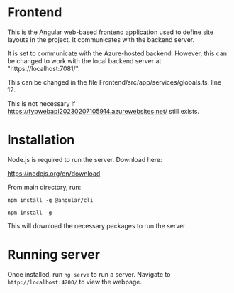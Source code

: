 # Frontend

This is the Angular web-based frontend application used to define site layouts in the project. It communicates with the backend server.

It is set to communicate with the Azure-hosted backend. However, this can be changed to work with the local backend server at "https://localhost:7081/".

This can be changed in the file Frontend/src/app/services/globals.ts, line 12.

This is not necessary if https://fypwebapi20230207105914.azurewebsites.net/ still exists.

# Installation

Node.js is required to run the server. Download here: 

https://nodejs.org/en/download

From main directory, run:

`npm install -g @angular/cli`

`npm install -g`

This will download the necessary packages to run the server.

# Running server
Once installed, run `ng serve` to run a server. Navigate to `http://localhost:4200/` to view the webpage.
